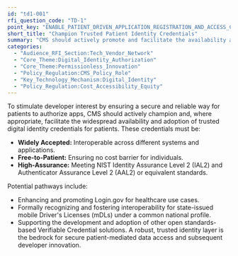 ```yaml
---
id: "td1-001"
rfi_question_code: "TD-1"
point_key: "ENABLE_PATIENT_DRIVEN_APPLICATION_REGISTRATION_AND_ACCESS_CHAMPION_ID"
short_title: "Champion Trusted Patient Identity Credentials"
summary: "CMS should actively promote and facilitate the availability and adoption of widely accepted, free-to-patient, high-assurance (NIST IAL2/AAL2) digital identity credentials. Options include enhancing Login.gov, recognizing interoperable state-issued mobile Driver's Licenses (mDLs), or supporting other verifiable credential solutions, forming the bedrock for secure patient-mediated access."
categories:
  - "Audience_RFI_Section:Tech_Vendor_Network"
  - "Core_Theme:Digital_Identity_Authorization"
  - "Core_Theme:Permissionless_Innovation"
  - "Policy_Regulation:CMS_Policy_Role"
  - "Key_Technology_Mechanism:Digital_Identity"
  - "Policy_Regulation:Cost_Accessibility_Equity"
---
```

To stimulate developer interest by ensuring a secure and reliable way for patients to authorize apps, CMS should actively champion and, where appropriate, facilitate the widespread availability and adoption of trusted digital identity credentials for patients. These credentials must be:
*   **Widely Accepted:** Interoperable across different systems and applications.
*   **Free-to-Patient:** Ensuring no cost barrier for individuals.
*   **High-Assurance:** Meeting NIST Identity Assurance Level 2 (IAL2) and Authenticator Assurance Level 2 (AAL2) or equivalent standards.

Potential pathways include:
*   Enhancing and promoting Login.gov for healthcare use cases.
*   Formally recognizing and fostering interoperability for state-issued mobile Driver's Licenses (mDLs) under a common national profile.
*   Supporting the development and adoption of other open standards-based Verifiable Credential solutions.
A robust, trusted identity layer is the bedrock for secure patient-mediated data access and subsequent developer innovation.
